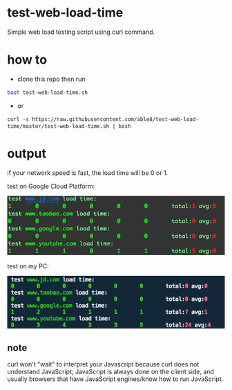 # test-web-load-time
Simple web load testing script using curl command.


# how to

- clone this repo then run
```bash
bash test-web-load-time.sh
```

- or 
```
curl -s https://raw.githubusercontent.com/able8/test-web-load-time/master/test-web-load-time.sh | bash
```

# output
if your network speed is fast, the load time will be 0 or 1.

test on Google Cloud Platform:

![screenshot](screenshot/screenshot-gcp.png)

test on my PC:

![screenshot](screenshot/screenshot.png)

## note
curl won't "wait" to interpret your Javascript because curl does not understand JavaScript; JavaScript is always done on the client side, and usually browsers that have JavaScript engines/know how to run JavaScript.
